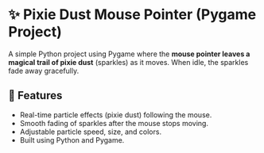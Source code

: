 # ✨ Pixie Dust Mouse Pointer (Pygame Project)

A simple Python project using Pygame where the **mouse pointer leaves a magical trail of pixie dust** (sparkles) as it moves. When idle, the sparkles fade away gracefully.

## 🚀 Features

- Real-time particle effects (pixie dust) following the mouse.
- Smooth fading of sparkles after the mouse stops moving.
- Adjustable particle speed, size, and colors.
- Built using Python and Pygame.
